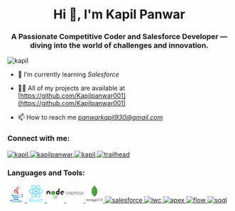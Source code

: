 <h1 align="center">Hi 👋, I'm Kapil Panwar</h1>
<h3 align="center">A Passionate Competitive Coder and Salesforce Developer — diving into the world of challenges and innovation.</h3>

<p align="left"> 
  <img src="https://komarev.com/ghpvc/?username=kapil&label=Profile%20views&color=0e75b6&style=flat" alt="kapil" /> 
</p>

- 🌱 I’m currently learning *Salesforce*

- 👨‍💻 All of my projects are available at [https://github.com/Kapilpanwar001](https://github.com/Kapilpanwar001)

- 📫 How to reach me *panwarkapil930@gmail.com*

<h3 align="left">Connect with me:</h3>
<p align="left">
  <a href="https://www.linkedin.com/in/kapil-panwar-1a5480202/" target="blank">
    <img align="center" src="https://raw.githubusercontent.com/rahuldkjain/github-profile-readme-generator/master/src/images/icons/Social/linked-in-alt.svg" alt="kapil" height="30" width="40" />
  </a>
  <a href="https://www.codechef.com/users/kapil_panwar" target="blank">
    <img align="center" src="https://cdn.jsdelivr.net/npm/simple-icons@3.1.0/icons/codechef.svg" alt="kapilpanwar" height="30" width="40" />
  </a>
  <a href="https://leetcode.com/u/kapilpanwar/" target="blank">
    <img align="center" src="https://raw.githubusercontent.com/rahuldkjain/github-profile-readme-generator/master/src/images/icons/Social/leet-code.svg" alt="kapil" height="30" width="40" />
  </a>
  <a href="https://www.salesforce.com/trailblazer/sdcn1ud7ypt2alwp1g" target="blank">
    <img align="center" src="https://img.icons8.com/color/48/000000/salesforce.png" alt="trailhead" height="30" width="40" />
  </a>
</p>

<h3 align="left">Languages and Tools:</h3>
<p align="left">
  <a href="https://www.java.com/" target="_blank" rel="noreferrer">
    <img src="https://raw.githubusercontent.com/devicons/devicon/master/icons/java/java-original.svg" alt="java" width="40" height="40" />
  </a>
  <a href="https://reactjs.org/" target="_blank" rel="noreferrer">
    <img src="https://raw.githubusercontent.com/devicons/devicon/master/icons/react/react-original-wordmark.svg" alt="react" width="40" height="40" />
  </a>
  <a href="https://nodejs.org" target="_blank" rel="noreferrer">
    <img src="https://raw.githubusercontent.com/devicons/devicon/master/icons/nodejs/nodejs-original-wordmark.svg" alt="nodejs" width="40" height="40" />
  </a>
  <a href="https://expressjs.com" target="_blank" rel="noreferrer">
    <img src="https://raw.githubusercontent.com/devicons/devicon/master/icons/express/express-original-wordmark.svg" alt="express" width="40" height="40" />
  </a>
  <a href="https://www.mongodb.com/" target="_blank" rel="noreferrer">
    <img src="https://raw.githubusercontent.com/devicons/devicon/master/icons/mongodb/mongodb-original-wordmark.svg" alt="mongodb" width="40" height="40" />
  </a>
   <!-- Salesforce -->
  <a href="https://www.salesforce.com/" target="_blank" rel="noreferrer">
    <img src="https://img.icons8.com/color/48/000000/salesforce.png" alt="salesforce" width="40" height="40" />
  </a>

  <!-- LWC -->
  <a href="https://developer.salesforce.com/docs/component-library/documentation/en/lwc" target="_blank" rel="noreferrer">
    <img src="https://raw.githubusercontent.com/SF-Community/artwork/main/icons/lwc.png" alt="lwc" width="40" height="40" />
  </a>

  <!-- Apex -->
  <a href="https://developer.salesforce.com/docs/atlas.en-us.apexcode.meta/apexcode/" target="_blank" rel="noreferrer">
    <img src="https://raw.githubusercontent.com/SF-Community/artwork/main/icons/apex.png" alt="apex" width="40" height="40" />
  </a>

  <!-- Flow -->
  <a href="https://help.salesforce.com/s/articleView?id=sf.flow_build.htm" target="_blank" rel="noreferrer">
    <img src="https://img.icons8.com/fluency/48/flow.png" alt="flow" width="40" height="40" />
  </a>

  <!-- SOQL -->
  <a href="https://developer.salesforce.com/docs/atlas.en-us.soql_sosl.meta/soql_sosl/sforce_api_calls_soql.htm" target="_blank" rel="noreferrer">
    <img src="https://raw.githubusercontent.com/SF-Community/artwork/main/icons/soql.png" alt="soql" width="40" height="40" />
  </a>
  </p>
